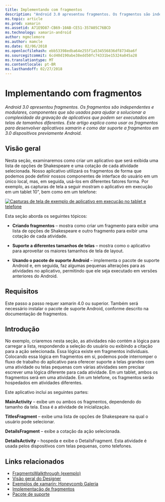 ```yaml
---
title: Implementando com fragmentos
description: "Android 3.0 apresentou fragmentos. Os fragmentos são independentes e modulares, componentes que são usados para ajudar a solucionar a complexidade da gravação de aplicativos que podem ser executados em telas de tamanhos diferentes. Este artigo explica como usar os fragmentos para desenvolver aplicativos xamarin e como dar suporte a fragmentos em 3.0 dispositivos previamente Android."
ms.topic: article
ms.prod: xamarin
ms.assetid: A71E9D87-CB69-10AB-CE51-357A05C76BCD
ms.technology: xamarin-android
author: mgmclemore
ms.author: mamcle
ms.date: 02/06/2018
ms.openlocfilehash: ebb53398edba64e255f1a534556836df8734ba6f
ms.sourcegitcommit: 6cd40d190abe38edd50fc74331be15324a845a28
ms.translationtype: MT
ms.contentlocale: pt-BR
ms.lasthandoff: 02/27/2018
---
```

# <a name="implementing-with-fragments"></a>Implementando com fragmentos

_Android 3.0 apresentou fragmentos. Os fragmentos são independentes e modulares, componentes que são usados para ajudar a solucionar a complexidade da gravação de aplicativos que podem ser executados em telas de tamanhos diferentes. Este artigo explica como usar os fragmentos para desenvolver aplicativos xamarin e como dar suporte a fragmentos em 3.0 dispositivos previamente Android._

<a name="Overview" />

## <a name="overview"></a>Visão geral

Nesta seção, examinaremos como criar um aplicativo que será exibida uma lista de opções de Shakespeare e uma cotação de cada atividade selecionada. Nosso aplicativo utilizará os fragmentos de forma que podemos pode definir nossos componentes de interface do usuário em um único local, mas, em seguida, usá-los em diferentes fatores forma. Por exemplo, as capturas de tela a seguir mostram o aplicativo em execução em um tablet 10", bem como em um telefone:

[![Capturas de tela de exemplo de aplicativo em execução no tablet e telefone](images/intro-screenshot-sml.png)](images/intro-screenshot.png)

Esta seção aborda os seguintes tópicos:

- **Criando fragmentos** &ndash; mostra como criar um fragmento para exibir uma lista de opções de Shakespeare e outro fragmento para exibir uma cotação de cada atividade.

- **Suporte a diferentes tamanhos de telas** &ndash; mostra como o aplicativo para aproveitar os maiores tamanhos de tela de layout.

- **Usando o pacote de suporte Android** &ndash; implementa o pacote de suporte Android e, em seguida, faz algumas pequenas alterações para as atividades no aplicativo, permitindo que ele seja executado em versões anteriores do Android.

<a name="Requirements" />

## <a name="requirements"></a>Requisitos

Este passo a passo requer xamarin 4.0 ou superior. Também será necessário instalar o pacote de suporte Android, conforme descrito na documentação de fragmentos.

<a name="Introduction" />

## <a name="introduction"></a>Introdução

No exemplo, criaremos nesta seção, as atividades não contém a lógica para carregar a lista, respondendo a seleção do usuário ou exibindo a citação para a ação selecionada. Essa lógica existe em fragmentos individuais.
Colocando essa lógica em fragmentos em si, podemos pode interromper o fluxo de trabalho do aplicativo para oferecer suporte a telas grandes com uma atividade ou telas pequenas com várias atividades sem precisar escrever uma lógica diferente para cada atividade. Em um tablet, ambos os fragmentos será em uma atividade. Em um telefone, os fragmentos serão hospedados em atividades diferentes.

Este aplicativo inclui as seguintes partes:

 **MainActivity** – exibe um ou ambos os fragmentos, dependendo do tamanho da tela. Essa é a atividade de inicialização.

 **TitlesFragment** – exibe uma lista de opções de Shakespeare na qual o usuário pode selecionar.

 **DetailsFragment** – exibe a cotação da ação selecionada.

 **DetailsActivity** – hospeda e exibe o DetailsFragment.
Esta atividade é usada pelos dispositivos com telas pequenas, como telefones.



## <a name="related-links"></a>Links relacionados

- [FragmentsWalkthrough (exemplo)](https://developer.xamarin.com/samples/monodroid/FragmentsWalkthrough/)
- [Visão geral do Designer](~/android/user-interface/android-designer/index.md)
- [Exemplos de xamarin: Honeycomb Galeria](https://developer.xamarin.com/samples/HoneycombGallery/)
- [Implementação de fragmentos](http://developer.android.com/guide/topics/fundamentals/fragments.html)
- [Pacote de suporte](http://developer.android.com/sdk/compatibility-library.html)
